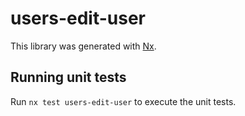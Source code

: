 # users-edit-user

This library was generated with [Nx](https://nx.dev).

## Running unit tests

Run `nx test users-edit-user` to execute the unit tests.
